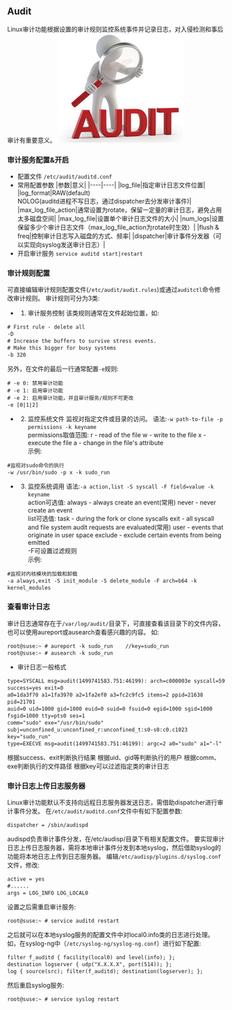 ## Audit
Linux审计功能根据设置的审计规则监控系统事件并记录日志，对入侵检测和事后审计有重要意义。
![audit-logo](images/audit-logo.jpg)
### 审计服务配置&开启
* 配置文件
`/etc/audit/auditd.conf`
* 常用配置参数
|参数|意义|
|----|----|
|log_file|指定审计日志文件位置|
|log_format|RAW(default)<br>NOLOG(auditd进程不写日志，通过dispatcher去分发审计事件)|
|max_log_file_action|通常设置为rotate，保留一定量的审计日志，避免占用太多磁盘空间|
|max_log_file|设置单个审计日志文件的大小|
|num_logs|设置保留多少个审计日志文件（max_log_file_action为rotate时生效）|
|flush & freq|控制审计日志写入磁盘的方式、频率|
|dispatcher|审计事件分发器（可以实现向syslog发送审计日志）|
* 开启审计服务
`service auditd start|restart`

### 审计规则配置
可直接编辑审计规则配置文件(`/etc/audit/audit.rules`)或通过`auditctl`命令修改审计规则。
审计规则可分为3类:
* 1) 审计服务控制
该类规则通常在文件起始位置，如:
```
# First rule - delete all
-D
# Increase the buffers to survive stress events.
# Make this bigger for busy systems
-b 320
```
另外，在文件的最后一行通常配置`-e`规则:
```
# -e 0: 禁用审计功能
# -e 1: 启用审计功能
# -e 2: 启用审计功能，并且审计服务/规则不可更改
-e [0|1|2]
```
* 2) 监控系统文件
监视对指定文件或目录的访问。
语法:`-w path-to-file -p permissions -k keyname`<br>
permissions取值范围:
r - read of the file
w - write to the file
x - execute the file
a - change in the file's attribute<br>
示例:
```
#监视对sudo命令的执行
-w /usr/bin/sudo -p x -k sudo_run
```
* 3) 监控系统调用
语法:`-a action,list -S syscall -F field=value -k keyname`<br>
action可选值:
always - always create an event(常用)
never  - never create an event<br>
list可选值:
task     -  during the fork or clone syscalls
exit     -  all syscall and file system audit requests are evaluated(常用)
user     -  events that originate in user space
exclude  -  exclude certain events from being emitted<br>
-F可设置过滤规则<br>
示例:
```
#监视对内核模块的加载和卸载
-a always,exit -S init_module -S delete_module -F arch=b64 -k kernel_modules
```

### 查看审计日志
审计日志通常存在于`/var/log/audit/`目录下，可直接查看该目录下的文件内容，也可以使用aureport或ausearch查看感兴趣的内容。
如:
```
root@suse:~ # aureport -k sudo_run    //key=sudo_run
root@suse:~ # ausearch -k sudo_run
```
* 审计日志一般格式
```
type=SYSCALL msg=audit(1499741583.751:46199): arch=c000003e syscall=59 success=yes exit=0
a0=1da3f70 a1=1fa3970 a2=1fa2ef0 a3=fc2c9fc5 items=2 ppid=21638 pid=21701
auid=0 uid=1000 gid=1000 euid=0 suid=0 fsuid=0 egid=1000 sgid=1000 fsgid=1000 tty=pts0 ses=1
comm="sudo" exe="/usr/bin/sudo" subj=unconfined_u:unconfined_r:unconfined_t:s0-s0:c0.c1023 key="sudo_run"
type=EXECVE msg=audit(1499741583.751:46199): argc=2 a0="sudo" a1="-l"
```
根据success、exit判断执行结果
根据uid、gid等判断执行的用户
根据comm、exe判断执行的文件路径
根据key可以过滤指定类的审计日志

### 审计日志上传日志服务器
Linux审计功能默认不支持向远程日志服务器发送日志，需借助dispatcher进行审计事件分发。
在`/etc/audit/auditd.conf`文件中有如下配置参数:
```
dispatcher = /sbin/audispd
```
audispd负责审计事件分发，在/etc/audisp/目录下有相关配置文件。
要实现审计日志上传日志服务器，需将本地审计事件分发到本地syslog，然后借助syslog的功能将本地日志上传到日志服务器。
编辑`/etc/audisp/plugins.d/syslog.conf`文件，修改:
```
active = yes
#......
args = LOG_INFO LOG_LOCAL0
```
设置之后需重启审计服务:
```
root@suse:~ # service auditd restart
```
之后就可以在本地syslog服务的配置文件中对local0.info类的日志进行处理。
如，在syslog-ng中（`/etc/syslog-ng/syslog-ng.conf`）进行如下配置:
```
filter f_auditd { facility(local0) and level(info); };
destination logserver { udp("X.X.X.X", port(514)); };
log { source(src); filter(f_auditd); destination(logserver); };
```
然后重启syslog服务:
```
root@suse:~ # service syslog restart
```